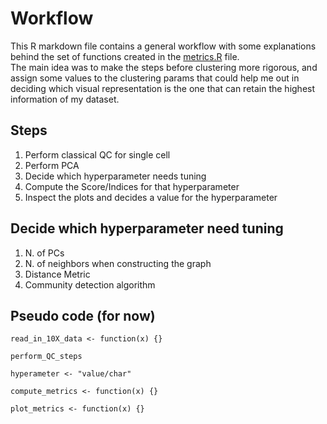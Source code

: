 # Workflow

This R markdown file contains a general workflow with some explanations behind the set of functions created in the [metrics.R](https://github.com/AndreaMariani-AM/Unsupervised_clustering_eval/blob/main/scripts/metrics.R) file.  
The main idea was to make the steps before clustering more rigorous, and assign some values to the clustering params that could help me out
in deciding which visual representation is the one that can retain the highest information of my dataset.  

## Steps

1. Perform classical QC for single cell  
2. Perform PCA  						
3. Decide which hyperparameter needs tuning  
4. Compute the Score/Indices for that hyperparameter  
5. Inspect the plots and decides a value for the hyperparameter  

## Decide which hyperparameter need tuning

1. N. of PCs  
2. N. of neighbors when constructing the graph  
3. Distance Metric  
4. Community detection algorithm  

## Pseudo code (for now)

```{r}
read_in_10X_data <- function(x) {}

perform_QC_steps

hyperameter <- "value/char"

compute_metrics <- function(x) {}

plot_metrics <- function(x) {}
```
